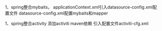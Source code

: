 1、spring整合mybaits，
   applicationContext.xml引入datasource-config.xml配置文件
   datasource-config.xml配置mybaits和mapper

1、spring整合activity
   添加activiti maven依赖
   引入配置文件activiti-cfg.xml
   	<import resource="classpath*:activiti-cfg.xml" />
